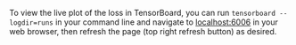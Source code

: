To view the live plot of the loss in TensorBoard, you can run `tensorboard --logdir=runs` in your command line and navigate to [localhost:6006](http://localhost:6006) in your web browser, then refresh the page (top right refresh button) as desired.